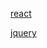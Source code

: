 <!--
 * @Description: In User Settings Edit
 * @Author: your name
 * @Date: 2019-09-18 18:04:30
 * @LastEditTime: 2019-09-18 18:48:56
 * @LastEditors: Please set LastEditors
 -->

[react](#redux-thunk)

[jquery](#api/jquery)

